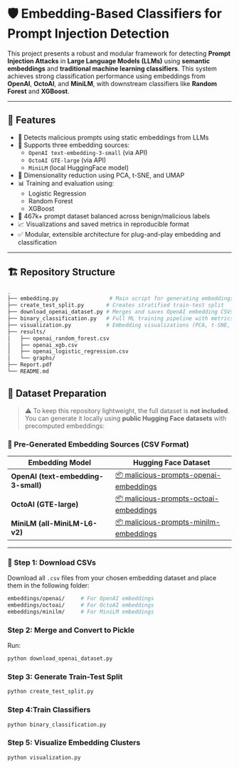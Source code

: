 # 🛡️ Embedding-Based Classifiers for Prompt Injection Detection

This project presents a robust and modular framework for detecting **Prompt Injection Attacks** in **Large Language Models (LLMs)** using **semantic embeddings** and **traditional machine learning classifiers**. 
This system achieves strong classification performance using embeddings from **OpenAI**, **OctoAI**, and **MiniLM**, with downstream classifiers like **Random Forest** and **XGBoost**.

---

## 🚀 Features

- 🧠 Detects malicious prompts using static embeddings from LLMs
- 🧩 Supports three embedding sources:
  - `OpenAI text-embedding-3-small` (via API)
  - `OctoAI GTE-large` (via API)
  - `MiniLM` (local HuggingFace model)
- 🔎 Dimensionality reduction using PCA, t-SNE, and UMAP
- 📊 Training and evaluation using:
  - Logistic Regression
  - Random Forest
  - XGBoost
- 📁 467k+ prompt dataset balanced across benign/malicious labels
- 📈 Visualizations and saved metrics in reproducible format
- ✅ Modular, extensible architecture for plug-and-play embedding and classification

---

## 🏗️ Repository Structure

```bash
.
├── embedding.py                # Main script for generating embeddings (OpenAI, OctoAI, MiniLM)
├── create_test_split.py       # Creates stratified train-test split
├── download_openai_dataset.py # Merges and saves OpenAI embedding CSVs to pickle format
├── binary_classification.py   # Full ML training pipeline with metrics and CSV results
├── visualization.py           # Embedding visualizations (PCA, t-SNE, UMAP)
├── results/
│   ├── openai_random_forest.csv
│   ├── openai_xgb.csv
│   ├── openai_logistic_regression.csv
│   └── graphs/
├── Report.pdf 
└── README.md
```

## 💾 Dataset Preparation

> ⚠️ To keep this repository lightweight, the full dataset is **not included**.  
> You can generate it locally using **public Hugging Face datasets** with precomputed embeddings:

### 🔗 Pre-Generated Embedding Sources (CSV Format)

| Embedding Model             | Hugging Face Dataset |
|----------------------------|----------------------|
| **OpenAI (text-embedding-3-small)** | [📦 malicious-prompts-openai-embeddings](https://huggingface.co/datasets/ahsanayub/malicious-prompts-openai-embeddings) |
| **OctoAI (GTE-large)**             | [📦 malicious-prompts-octoai-embeddings](https://huggingface.co/datasets/ahsanayub/malicious-prompts-octoai-embeddings/) |
| **MiniLM (all-MiniLM-L6-v2)**      | [📦 malicious-prompts-minilm-embeddings](https://huggingface.co/datasets/ahsanayub/malicious-prompts-minilm-embeddings/) |

---

### 📌 Step 1: Download CSVs

Download all `.csv` files from your chosen embedding dataset and place them in the following folder:

```bash
embeddings/openai/     # For OpenAI embeddings
embeddings/octoai/     # For OctoAI embeddings
embeddings/minilm/     # For MiniLM embeddings
```

### Step 2: Merge and Convert to Pickle
Run:

```bash
python download_openai_dataset.py
```
### Step 3: Generate Train-Test Split
```bash
python create_test_split.py
```

### Step 4:Train Classifiers
```bash
python binary_classification.py
```
### Step 5: Visualize Embedding Clusters
```bash
python visualization.py
```


